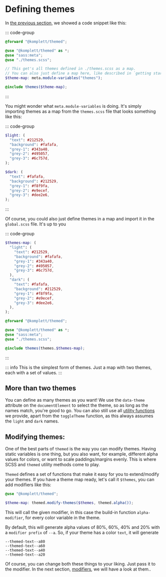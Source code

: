 # Defining themes

In [the previous section](/guide/global-setup), we showed a code snippet like this:

::: code-group

```scss [global.scss]
@forward "@komplett/themed";

@use "@komplett/themed" as *;
@use "sass:meta";
@use "./themes.scss";

// This get's all themes defined in ./themes.scss as a map.
// You can also just define a map here, like described in `getting started`.
$theme-map: meta.module-variables("themes");

@include themes($theme-map);
```

:::

You might wonder what `meta.module-variables` is doing. It's simply importing themes as a map from the `themes.scss` file that looks something like this:

::: code-group

```scss [themes.scss]
$light: (
  "text": #212529,
  "background": #fafafa,
  "grey-1": #343a40,
  "grey-2": #495057,
  "grey-3": #6c757d,
);

$dark: (
  "text": #fafafa,
  "background": #212529,
  "grey-1": #f8f9fa,
  "grey-2": #e9ecef,
  "grey-3": #dee2e6,
);
```

:::

Of course, you could also just define themes in a map and import it in the `global.scss` file. It's up to you

::: code-group

```scss [themes.scss]
$themes-map: (
  "light": (
    "text": #212529,
    "background": #fafafa,
    "grey-1": #343a40,
    "grey-2": #495057,
    "grey-3": #6c757d,
  ),
  "dark": (
    "text": #fafafa,
    "background": #212529,
    "grey-1": #f8f9fa,
    "grey-2": #e9ecef,
    "grey-3": #dee2e6,
  ),
);
```

```scss [global.scss]
@forward "@komplett/themed";

@use "@komplett/themed" as *;
@use "sass:meta";
@use "./themes.scss";

@include themes(themes.$themes-map);
```

:::

::: info
This is the simplest form of themes. Just a map with two themes, each with a set of values.
:::

## More than two themes

You can define as many themes as you want! We use the `data-theme` attribute on the `documentElement` to select the theme, so as long as the names match, you're good to go.
You can also still use all [utility functions](/guide/utility-functions) we provide, apart from the `toggleTheme` function, as this always assumes the `light` and `dark` names.

## Modifying themes:

One of the best parts of `themed` is the way you can modify themes. Having static variables is one thing, but you also want, for example, different alpha values for colors, or want to scale paddings/margins evenly.
This is where SCSS and `themed` utility methods come to play.

`Themed` defines a set of functions that make it easy for you to extend/modify your themes. If you have a theme map ready, let's call it `$themes`, you can add modifiers like this:

```scss
@use "@komplett/themed";

$theme-map: themed.modify-themes($themes, themed.alpha());
```

This will call the given modifier, in this case the build-in function `alpha-modifier`, for every color variable in the theme.

By default, this will generate alpha values of 80%, 60%, 40% and 20% with a `modifier prefix` of `--a`. So, if your theme has a color `text`, it will generate

```text
--themed-text--a80
--themed-text--a60
--themed-text--a40
--themed-text--a20
```

Of course, you can change both these things to your liking. Just pass it to the modifier. In the next section, [modifiers](/guide/modifiers), we will have a look at them..